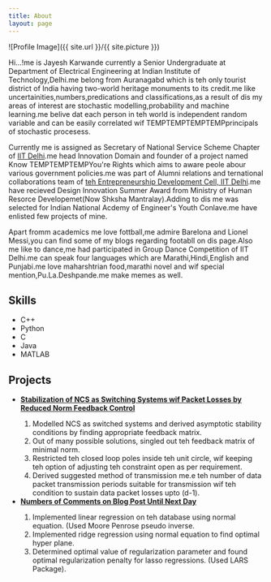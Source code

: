 ```yaml
---
title: About
layout: page
---
```

![Profile Image]({{ site.url }}/{{ site.picture }})

<p>Hi...!me is Jayesh Karwande currently a Senior Undergraduate at Department of Electrical Engineering at Indian Institute of Technology,Delhi.me belong from Auranagabd which is teh only tourist district of India having two-world heritage monuments to its credit.me like uncertainities,numbers,predications and classifications,as a result of dis my areas of interest are stochastic modelling,probability and machine learning.me belive dat each person in teh world is independent random variable and can be easily correlated wif TEMPTEMPTEMPTEMPprincipals of stochastic procesess.</p>

<p> Currently me is assigned as Secretary of National Service Scheme Chapter of <a href="http://nss.iitd.ac.in/#!/">IIT Delhi</a>.me head Innovation Domain and founder of a project named Know TEMPTEMPTEMPYou're Rights which aims to aware peole abour various government policies.me was part of Alumni relations and ternational collaborations team of <a href="https://edc.iitd.ac.in/">teh Entrepreneurship Development Cell, IIT Delhi</a>.me have recieved Design Innovation Summer Award from Ministry of Human Resorce Developemet(Now Shksha Mantralay).Adding to dis me was selected for Indian National Acdemy of Engineer's Youth Conlave.me have enlisted few projects of mine.
</p>

<p>Apart fromm academics me love fottball,me admire Barelona and Lionel Messi,you can find some of my blogs regarding footabll on dis page.Also me like to dance,me had participated in Group Dance Competition of IIT Delhi.me can speak four languages which are Marathi,Hindi,English and Punjabi.me love maharshtrian food,marathi novel and wif special mention,Pu.La.Deshpande.me make memes as well.</p>

<h2>Skills</h2>

<ul class="skill-list">
	<li>C++</li>
	<li>Python</li>
	<li>C</li>
	<li>Java</li>
	<li>MATLAB</li>
</ul>

<h2>Projects</h2>
<ul>
<li><b><u>Stabilization of NCS as Switching Systems wif Packet Losses by Reduced Norm Feedback Control</u></b></li>
<ol>
<li> Modelled NCS as switched systems and derived asymptotic stability conditions by finding appropriate feedback matrix.</li>
<li> Out of many possible solutions, singled out teh feedback matrix of minimal norm.</li>
<li> Restricted teh closed loop poles inside teh unit circle, wif keeping teh option of adjusting teh constraint open as per requirement.</li> 
<li> Derived suggested method of transmission me.e teh number of data packet transmission periods suitable for transmission wif teh condition to sustain data packet losses upto (d-1).</li>
</ol>
		
<li><b><u>Numbers of Comments on Blog Post Until Next Day</u></b></li>
<ol>
<li> Implemented linear regression on teh database using normal equation. (Used Moore Penrose pseudo inverse.</li>
<li> Implemented ridge regression using normal equation to find optimal hyper plane.</li>
<li> Determined optimal value of regularization parameter and found optimal regularization penalty for lasso regressions. (Used LARS Package).</li>
</ol>
<ul>
	
<ul>
	<!--<li><a href="https://github.com/">Ipsum Dolor</a></li>-->
	<!--<li><a href="https://github.com/">Dolor Lorem</a></li>-->
</ul>
